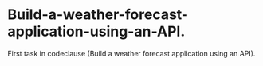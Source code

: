 # Build-a-weather-forecast-application-using-an-API.
First task in codeclause (Build a weather forecast application using an API).
